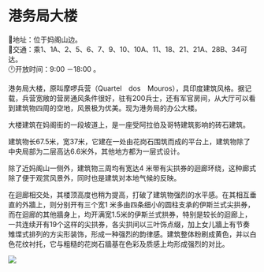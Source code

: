 # 港务局大楼  
📍地址：位于妈阁山边。  
🚌交通：乘1、1A、2、5、6、7、9、10、10A、11、18、21、21A、28B、34可达。  
🕛开放时间：9:00 －18:00 。  
  
港务局大楼，原叫摩啰兵营（Quartel　dos　Mouros），具印度建筑风格。据记载，兵营宽敞的营房通风条件很好，驻有200兵士，还有军官房间，从大厅可以看到建筑物四周的空地，风景极为优美。现为港务局的办公大楼。  
  
大楼建筑在妈阁街的一段坡道上，是一座受阿拉伯及哥特建筑影响的砖石建筑。  
  
建筑物长67.5米，宽37米，它建在一处由花岗石围筑而成的平台上，建筑物除了中央局部为二层高达6.6米外，其他地方都为一层式设计。  
  
除了近妈阁山一侧外，建筑物三周均有宽达4 米带有尖拱券的迴廊环绕，这种廊式除了便于观赏风景外，同时也是建筑对本地气候的反映。  
  
在迴廊相交处，其楼顶高度也稍为提高，打破了建筑物强烈的水平感。在其相互垂直的外牆上，则分别开有三个宽1 米多由四条细小的圆柱支承的伊斯兰式尖拱券，而在迴廊的其他牆身上，均开满宽1.5米的伊斯兰式拱券，特别是较长的迴廊上，一共连续开有19个这样的尖拱券，各尖拱间以三叶饰点缀，加上女儿牆上有节奏雉堞式排列的方尖形装饰，形成一种强烈的韵律感。建筑整体粉刷成黄色，并以白色花纹衬托，它与粗糙的花岗石牆基在色彩及质感上均形成强烈的对比。  
  
![](https://raw.gitmirror.com/szqq0512/Pic/main/img/202201212152518.png)  